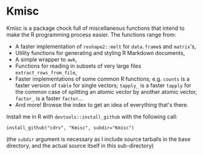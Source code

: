 # Kmisc

Kmisc is a package chock full of miscellaneous functions that intend to make
the R programming process easier. The functions range from:

  * A faster implementation of `reshape2::melt` for `data.frame`s and `matrix`'s,
  * Utility functions for generating and styling R Markdown documents,
  * A simple wrapper to `awk`,
  * Functions for reading in subsets of very large files `extract_rows_from_file`,
  * Faster implementations of some common R functions; e.g. `counts` is a faster
  version of `table` for single vectors; `tapply_` is a faster `tapply` for the
  common case of splitting an atomic vector by another atomic vector,
  `factor_` is a faster `factor`...
 * And more! Browse the index to get an idea of everything that's there.

Install me in R with `devtools::install_github` with the following call:

    install_github("cdrv", "Kmisc", subdir="Kmisc")
    
(the `subdir` argument is necessary as I include source tarballs in the base directory, and the actual source itself in this sub-directory)